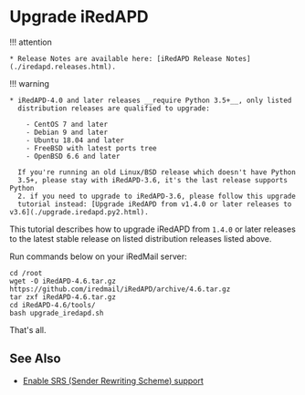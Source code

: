 # Upgrade iRedAPD

!!! attention

    * Release Notes are available here: [iRedAPD Release Notes](./iredapd.releases.html).

!!! warning

    * iRedAPD-4.0 and later releases __require Python 3.5+__, only listed
      distribution releases are qualified to upgrade:

        - CentOS 7 and later
        - Debian 9 and later
        - Ubuntu 18.04 and later
        - FreeBSD with latest ports tree
        - OpenBSD 6.6 and later

      If you're running an old Linux/BSD release which doesn't have Python
      3.5+, please stay with iRedAPD-3.6, it's the last release supports Python
      2. if you need to upgrade to iRedAPD-3.6, please follow this upgrade
      tutorial instead: [Upgrade iRedAPD from v1.4.0 or later releases to v3.6](./upgrade.iredapd.py2.html).

This tutorial describes how to upgrade iRedAPD from `1.4.0` or later releases
to the latest stable release on listed distribution releases listed above.

Run commands below on your iRedMail server:

```
cd /root
wget -O iRedAPD-4.6.tar.gz https://github.com/iredmail/iRedAPD/archive/4.6.tar.gz
tar zxf iRedAPD-4.6.tar.gz
cd iRedAPD-4.6/tools/
bash upgrade_iredapd.sh
```

That's all.

## See Also

* [Enable SRS (Sender Rewriting Scheme) support](./srs.html)
